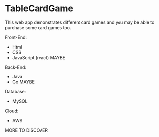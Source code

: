 # TableCardGame
This web app demonstrates different card games and you may be able to purchase some card games too. 

Front-End:
  - Html
  - CSS
  - JavaScript (react) MAYBE

Back-End:
  - Java
  - Go MAYBE

Database:
  - MySQL

Cloud:
  - AWS


MORE TO DISCOVER

